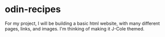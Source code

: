 # odin-recipes
For my project, I will be building a basic html website, with many different pages, links, and images.
I'm thinking of making it J-Cole themed.